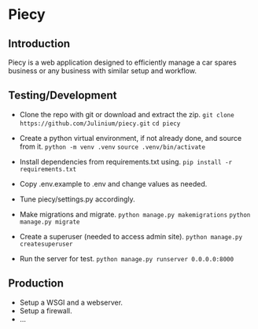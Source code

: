 # Piecy

## Introduction
Piecy is a web application designed to efficiently manage a car spares business or any business with similar setup and workflow.

## Testing/Development
- Clone the repo with git or download and extract the zip.
  ```git clone https://github.com/Julinium/piecy.git```
  ```cd piecy```

- Create a python virtual environment, if not already done, and source from it.
  ```python -m venv .venv```
  ```source .venv/bin/activate```

- Install dependencies from requirements.txt using.
  ```pip install -r requirements.txt```

- Copy .env.example to .env and change values as needed.
- Tune piecy/settings.py accordingly.
- Make migrations and migrate.
  ```python manage.py makemigrations```
  ```python manage.py migrate```

- Create a superuser (needed to access admin site).
  ```python manage.py createsuperuser```

- Run the server for test.
  ```python manage.py runserver 0.0.0.0:8000```

## Production
- Setup a WSGI and a webserver.
- Setup a firewall.
- ...